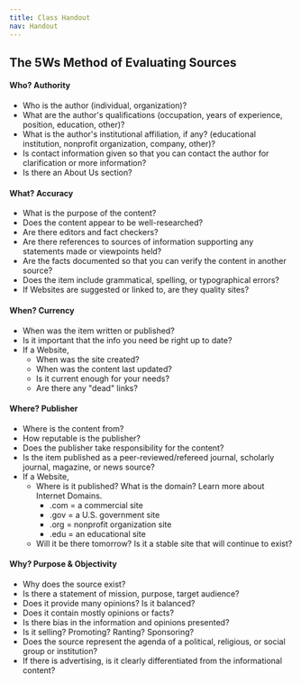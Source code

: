 ```yaml
---
title: Class Handout
nav: Handout
---
```


## The 5Ws Method of Evaluating Sources

#### Who? Authority
* Who is the author (individual, organization)?
* What are the author's qualifications (occupation, years of experience, position, education, other)?
* What is the author's institutional affiliation, if any? (educational institution, nonprofit organization, company, other)?
* Is contact information given so that you can contact the author for clarification or more information?
* Is there an About Us section?

#### What? Accuracy
* What is the purpose of the content?
* Does the content appear to be well-researched?
* Are there editors and fact checkers?  
* Are there references to sources of information supporting any statements made or viewpoints held?
* Are the facts documented so that you can verify the content in another source?
* Does the item include grammatical, spelling, or typographical errors?
* If Websites are suggested or linked to, are they quality sites?

#### When? Currency
* When was the item written or published?
* Is it important that the info you need  be right up to date?
* If a Website,
  * When was the site created?
  *	When was the content last updated?
  *	Is it current enough for your needs?
  *	Are there any "dead" links?

#### Where? Publisher
* Where is the content from?
* How reputable is the publisher?
* Does the publisher take responsibility for the content?
* Is the item published as a peer-reviewed/refereed journal, scholarly journal, magazine, or news source?
* If a Website,
  * Where is it published? What is the domain?  Learn more about Internet Domains.   
    * .com = a commercial site
    * .gov = a U.S. government site
    * .org = nonprofit organization site
    * .edu = an educational site
  * Will it be there tomorrow?  Is it a stable site that will continue to exist?

#### Why? Purpose & Objectivity
* Why does the source exist?
* Is there a statement of mission, purpose, target audience?
* Does it provide many opinions?  Is it balanced?
* Does it contain mostly opinions or facts?
* Is there bias in the information and opinions presented?
* Is it selling? Promoting? Ranting? Sponsoring?
* Does the source represent the agenda of a political, religious, or social group or institution?
* If there is advertising, is it clearly differentiated from the informational content?
